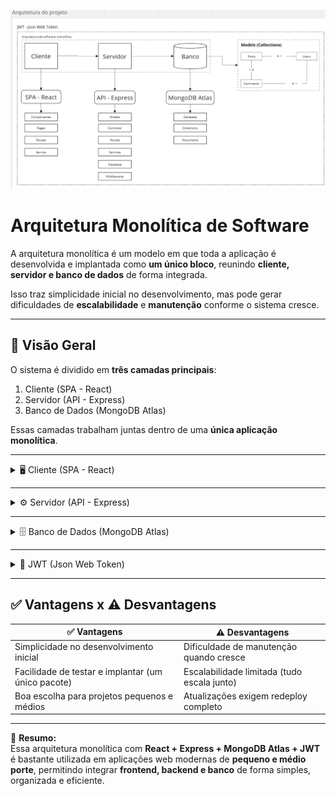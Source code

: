 

![Arquitetura Monolítica](./assets/monolitica.png)

# Arquitetura Monolítica de Software

A arquitetura monolítica é um modelo em que toda a aplicação é desenvolvida e implantada como **um único bloco**, reunindo **cliente, servidor e banco de dados** de forma integrada.

Isso traz simplicidade inicial no desenvolvimento, mas pode gerar dificuldades de **escalabilidade** e **manutenção** conforme o sistema cresce.

---

## 🔹 Visão Geral

O sistema é dividido em **três camadas principais**:

1. Cliente (SPA - React)  
2. Servidor (API - Express)  
3. Banco de Dados (MongoDB Atlas)  

Essas camadas trabalham juntas dentro de uma **única aplicação monolítica**.

---

<details>
<summary>🖥️ Cliente (SPA - React)</summary>

O cliente é a interface que o usuário final acessa (**Frontend**).  
Aqui é usado **React**, estruturado como uma **Single Page Application (SPA)**, que carrega uma única página e atualiza apenas partes necessárias sem recarregar a aplicação inteira.

**Estrutura no cliente:**
- **Components:** blocos reutilizáveis de UI (botões, formulários, cards etc.).
- **Pages:** telas completas, compostas por vários componentes.
- **Routes:** definem a navegação entre páginas (ex: `/login`, `/posts`).
- **Service:** camada que faz chamadas à API, integrando frontend com backend.

👉 **Exemplo:** o usuário clica em "Publicar Post" → o React coleta os dados do formulário e envia ao servidor.
</details>

---

<details>
<summary>⚙️ Servidor (API - Express)</summary>

O servidor contém a **lógica da aplicação (Backend)**.  
Aqui é usado **Express**, um framework para Node.js que facilita a criação de **APIs REST**.

**Estrutura no servidor:**
- **Models:** definem a estrutura dos dados (como usuários, posts, comentários).
- **Controller:** recebem as requisições do cliente e decidem o que fazer.
- **Routes:** organizam as URLs da API.
- **Services:** camada de regras de negócio (ex: validar senha, calcular permissões).
- **Database:** responsável pela integração com o banco.
- **Middlewares:** funções intermediárias (ex: autenticação JWT, logs, validações).

👉 **Exemplo:** ao receber uma requisição de login, o servidor valida as credenciais, gera um **JWT (JSON Web Token)** e retorna ao cliente.
</details>

---

<details>
<summary>🗄️ Banco de Dados (MongoDB Atlas)</summary>

O banco é responsável pelo **armazenamento persistente dos dados**.  
Aqui é usado o **MongoDB Atlas**, um banco de dados **NoSQL** baseado em documentos JSON.

**Conceitos principais:**
- **Database:** o banco em si, que armazena todas as informações.
- **Collections:** agrupamentos de documentos (equivalente a tabelas no SQL).
- **Documents:** registros individuais em formato JSON (equivalente a linhas no SQL).

**No exemplo do diagrama:**
- **Users:** guarda dados dos usuários (nome, email, senha...).
- **Posts:** armazena as publicações feitas.
- **Comments:** comentários feitos nos posts.

**Relações:**
- Um usuário pode ter **N posts**.
- Um post pode ter **N comentários**.
- Um comentário pertence a **1 usuário** e a **1 post**.
</details>

---

<details>
<summary>🔐 JWT (Json Web Token)</summary>

O **JWT** é usado para **autenticação e autorização**.

- Após o login, o servidor gera um token assinado digitalmente.  
- O cliente guarda esse token (localStorage ou cookies).  
- Em cada requisição protegida, o cliente envia o token.  
- O servidor valida o token antes de liberar o acesso.  

👉 Isso garante **segurança** sem necessidade de manter sessões no servidor.
</details>

---

## ✅ Vantagens x ⚠️ Desvantagens

| ✅ Vantagens | ⚠️ Desvantagens |
|--------------|-----------------|
| Simplicidade no desenvolvimento inicial | Dificuldade de manutenção quando cresce |
| Facilidade de testar e implantar (um único pacote) | Escalabilidade limitada (tudo escala junto) |
| Boa escolha para projetos pequenos e médios | Atualizações exigem redeploy completo |

---

📌 **Resumo:**  
Essa arquitetura monolítica com **React + Express + MongoDB Atlas + JWT** é bastante utilizada em aplicações web modernas de **pequeno e médio porte**, permitindo integrar **frontend, backend e banco** de forma simples, organizada e eficiente.
